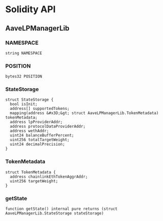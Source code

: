 # Solidity API

## AaveLPManagerLib








### NAMESPACE

```solidity
string NAMESPACE
```







### POSITION

```solidity
bytes32 POSITION
```







### StateStorage








```solidity
struct StateStorage {
  bool isInit;
  address[] supportedTokens;
  mapping(address &#x3D;&gt; struct AaveLPManagerLib.TokenMetadata) tokenMetadata;
  address lpProviderAddr;
  address protocolDataProviderAddr;
  address wethAddr;
  uint24 balanceBufferPercent;
  uint256 totalTargetWeight;
  uint24 decimalPrecision;
}
```

### TokenMetadata








```solidity
struct TokenMetadata {
  address chainlinkEthTokenAggrAddr;
  uint256 targetWeight;
}
```

### getState

```solidity
function getState() internal pure returns (struct AaveLPManagerLib.StateStorage stateStorage)
```








